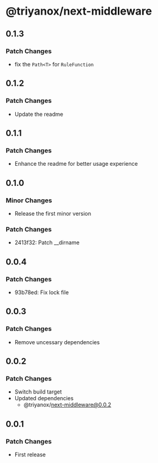 # @triyanox/next-middleware

## 0.1.3

### Patch Changes

- fix the `Path<T>` for `RuleFunction`

## 0.1.2

### Patch Changes

- Update the readme

## 0.1.1

### Patch Changes

- Enhance the readme for better usage experience

## 0.1.0

### Minor Changes

- Release the first minor version

### Patch Changes

- 2413f32: Patch \_\_dirname

## 0.0.4

### Patch Changes

- 93b78ed: Fix lock file

## 0.0.3

### Patch Changes

- Remove uncessary dependencies

## 0.0.2

### Patch Changes

- Switch build target
- Updated dependencies
  - @triyanox/next-middleware@0.0.2

## 0.0.1

### Patch Changes

- First release
